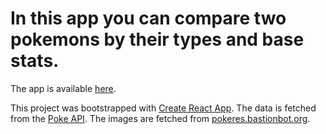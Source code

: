 # In this app you can compare two pokemons by their types and base stats.

The app is available [here](https://cryptic-everglades-59148.herokuapp.com/).

This project was bootstrapped with [Create React App](https://github.com/facebook/create-react-app).
The data is fetched from the [Poke API](https://pokeapi.co/).
The images are fetched from [pokeres.bastionbot.org](https://pokeres.bastionbot.org).
